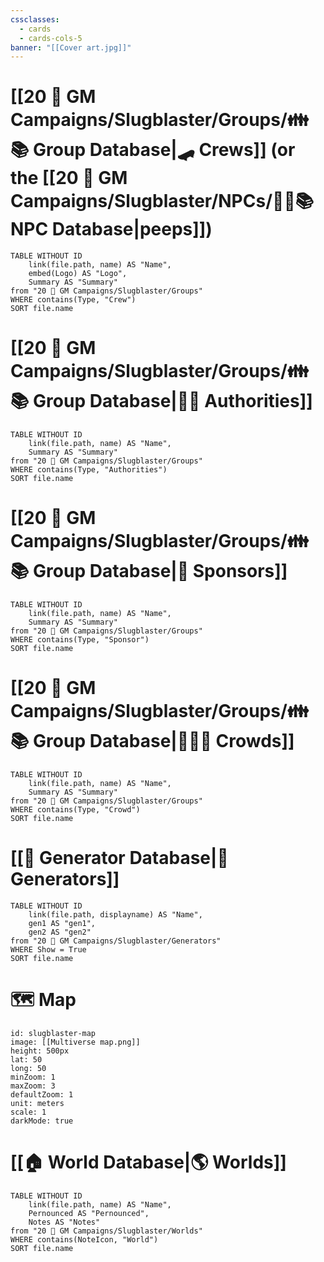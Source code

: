```yaml
---
cssclasses:
  - cards
  - cards-cols-5
banner: "[[Cover art.jpg]]"
---
```


# [[20 🌟 GM Campaigns/Slugblaster/Groups/👪📚 Group Database|🛹 Crews]] (or the [[20 🌟 GM Campaigns/Slugblaster/NPCs/👨‍🌾📚 NPC Database|peeps]])
```dataview
TABLE WITHOUT ID 
	link(file.path, name) AS "Name",
	embed(Logo) AS "Logo",
	Summary AS "Summary"
from "20 🌟 GM Campaigns/Slugblaster/Groups"
WHERE contains(Type, "Crew")
SORT file.name
```

# [[20 🌟 GM Campaigns/Slugblaster/Groups/👪📚 Group Database|👮‍♂️ Authorities]]
```dataview
TABLE WITHOUT ID 
	link(file.path, name) AS "Name",
	Summary AS "Summary"
from "20 🌟 GM Campaigns/Slugblaster/Groups"
WHERE contains(Type, "Authorities")
SORT file.name
```

# [[20 🌟 GM Campaigns/Slugblaster/Groups/👪📚 Group Database|🍦 Sponsors]]
```dataview
TABLE WITHOUT ID 
	link(file.path, name) AS "Name",
	Summary AS "Summary"
from "20 🌟 GM Campaigns/Slugblaster/Groups"
WHERE contains(Type, "Sponsor")
SORT file.name
```

# [[20 🌟 GM Campaigns/Slugblaster/Groups/👪📚 Group Database|🧑‍🤝‍🧑 Crowds]]
```dataview
TABLE WITHOUT ID 
	link(file.path, name) AS "Name",
	Summary AS "Summary"
from "20 🌟 GM Campaigns/Slugblaster/Groups"
WHERE contains(Type, "Crowd")
SORT file.name
```

# [[🎲 Generator Database|🎲 Generators]]
```dataview
TABLE WITHOUT ID 
	link(file.path, displayname) AS "Name",
	gen1 AS "gen1",
	gen2 AS "gen2"
from "20 🌟 GM Campaigns/Slugblaster/Generators"
WHERE Show = True
SORT file.name
```

# 🗺️ Map

```leaflet
id: slugblaster-map
image: [[Multiverse map.png]]
height: 500px
lat: 50
long: 50
minZoom: 1
maxZoom: 3
defaultZoom: 1
unit: meters
scale: 1
darkMode: true
```

# [[🏠 World Database|🌎 Worlds]]
```dataview
TABLE WITHOUT ID 
	link(file.path, name) AS "Name",
	Pernounced AS "Pernounced",
	Notes AS "Notes"
from "20 🌟 GM Campaigns/Slugblaster/Worlds"
WHERE contains(NoteIcon, "World")
SORT file.name
```
